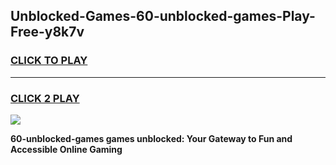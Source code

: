 
## Unblocked-Games-60-unblocked-games-Play-Free-y8k7v
<h3>
<a href="https://premium76.site?title=60-unblocked-games&ref=23A">CLICK TO PLAY</a></h3>
<hr>

<h3>
<a href="https://premium76.site?title=60-unblocked-games&ref=23A">CLICK 2 PLAY</a>
  
</h3>

<a href="https://premium76.site?title=60-unblocked-games&ref=23A"><img src="https://clearcache.store/games.png"></a>


**60-unblocked-games games unblocked: Your Gateway to Fun and Accessible Online Gaming**

